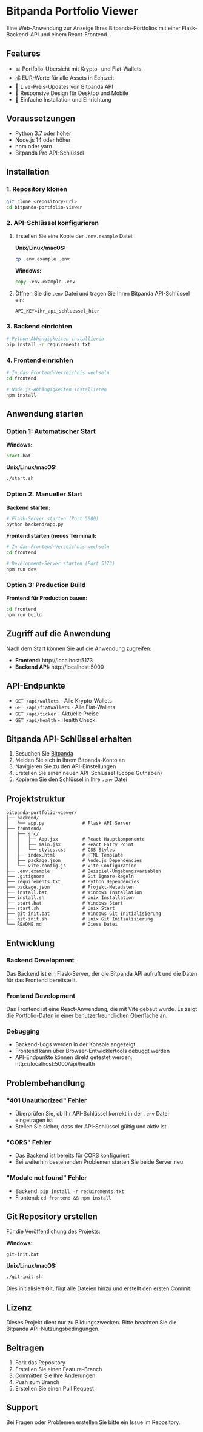 # Bitpanda Portfolio Viewer

Eine Web-Anwendung zur Anzeige Ihres Bitpanda-Portfolios mit einer Flask-Backend-API und einem React-Frontend.

## Features

- 📊 Portfolio-Übersicht mit Krypto- und Fiat-Wallets
- 💰 EUR-Werte für alle Assets in Echtzeit
- 🔄 Live-Preis-Updates von Bitpanda API
- 📱 Responsive Design für Desktop und Mobile
- 🚀 Einfache Installation und Einrichtung

## Voraussetzungen

- Python 3.7 oder höher
- Node.js 14 oder höher
- npm oder yarn
- Bitpanda Pro API-Schlüssel

## Installation

### 1. Repository klonen
```bash
git clone <repository-url>
cd bitpanda-portfolio-viewer
```

### 2. API-Schlüssel konfigurieren
1. Erstellen Sie eine Kopie der `.env.example` Datei:
   
   **Unix/Linux/macOS:**
   ```bash
   cp .env.example .env
   ```
   
   **Windows:**
   ```cmd
   copy .env.example .env
   ```

2. Öffnen Sie die `.env` Datei und tragen Sie Ihren Bitpanda API-Schlüssel ein:
   ```
   API_KEY=ihr_api_schluessel_hier
   ```

### 3. Backend einrichten
```bash
# Python-Abhängigkeiten installieren
pip install -r requirements.txt
```

### 4. Frontend einrichten
```bash
# In das Frontend-Verzeichnis wechseln
cd frontend

# Node.js-Abhängigkeiten installieren
npm install
```

## Anwendung starten

### Option 1: Automatischer Start
**Windows:**
```cmd
start.bat
```

**Unix/Linux/macOS:**
```bash
./start.sh
```

### Option 2: Manueller Start

**Backend starten:**
```bash
# Flask-Server starten (Port 5000)
python backend/app.py
```

**Frontend starten (neues Terminal):**
```bash
# In das Frontend-Verzeichnis wechseln
cd frontend

# Development-Server starten (Port 5173)
npm run dev
```

### Option 3: Production Build

**Frontend für Production bauen:**
```bash
cd frontend
npm run build
```

## Zugriff auf die Anwendung

Nach dem Start können Sie auf die Anwendung zugreifen:
- **Frontend:** http://localhost:5173
- **Backend API:** http://localhost:5000

## API-Endpunkte

- `GET /api/wallets` - Alle Krypto-Wallets
- `GET /api/fiatwallets` - Alle Fiat-Wallets  
- `GET /api/ticker` - Aktuelle Preise
- `GET /api/health` - Health Check

## Bitpanda API-Schlüssel erhalten

1. Besuchen Sie [Bitpanda](https://bitpanda.com/)
2. Melden Sie sich in Ihrem Bitpanda-Konto an
3. Navigieren Sie zu den API-Einstellungen
4. Erstellen Sie einen neuen API-Schlüssel (Scope Guthaben)
5. Kopieren Sie den Schlüssel in Ihre `.env` Datei

## Projektstruktur

```
bitpanda-portfolio-viewer/
├── backend/
│   └── app.py              # Flask API Server
├── frontend/
│   ├── src/
│   │   ├── App.jsx         # React Hauptkomponente
│   │   ├── main.jsx        # React Entry Point
│   │   └── styles.css      # CSS Styles
│   ├── index.html          # HTML Template
│   ├── package.json        # Node.js Dependencies
│   └── vite.config.js      # Vite Configuration
├── .env.example            # Beispiel-Umgebungsvariablen
├── .gitignore              # Git Ignore-Regeln
├── requirements.txt        # Python Dependencies
├── package.json            # Projekt-Metadaten
├── install.bat             # Windows Installation
├── install.sh              # Unix Installation
├── start.bat               # Windows Start
├── start.sh                # Unix Start
├── git-init.bat            # Windows Git Initialisierung
├── git-init.sh             # Unix Git Initialisierung
└── README.md               # Diese Datei
```

## Entwicklung

### Backend Development
Das Backend ist ein Flask-Server, der die Bitpanda API aufruft und die Daten für das Frontend bereitstellt.

### Frontend Development
Das Frontend ist eine React-Anwendung, die mit Vite gebaut wurde. Es zeigt die Portfolio-Daten in einer benutzerfreundlichen Oberfläche an.

### Debugging
- Backend-Logs werden in der Konsole angezeigt
- Frontend kann über Browser-Entwicklertools debuggt werden
- API-Endpunkte können direkt getestet werden: http://localhost:5000/api/health

## Problembehandlung

### "401 Unauthorized" Fehler
- Überprüfen Sie, ob Ihr API-Schlüssel korrekt in der `.env` Datei eingetragen ist
- Stellen Sie sicher, dass der API-Schlüssel gültig und aktiv ist

### "CORS" Fehler
- Das Backend ist bereits für CORS konfiguriert
- Bei weiterhin bestehenden Problemen starten Sie beide Server neu

### "Module not found" Fehler
- Backend: `pip install -r requirements.txt`
- Frontend: `cd frontend && npm install`

## Git Repository erstellen

Für die Veröffentlichung des Projekts:

**Windows:**
```cmd
git-init.bat
```

**Unix/Linux/macOS:**
```bash
./git-init.sh
```

Dies initialisiert Git, fügt alle Dateien hinzu und erstellt den ersten Commit.

## Lizenz

Dieses Projekt dient nur zu Bildungszwecken. Bitte beachten Sie die Bitpanda API-Nutzungsbedingungen.

## Beitragen

1. Fork das Repository
2. Erstellen Sie einen Feature-Branch
3. Committen Sie Ihre Änderungen
4. Push zum Branch
5. Erstellen Sie einen Pull Request

## Support

Bei Fragen oder Problemen erstellen Sie bitte ein Issue im Repository.
